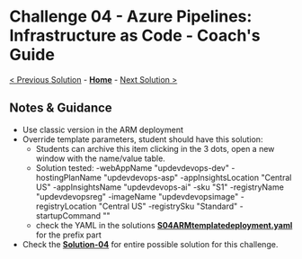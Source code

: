 # Challenge 04 - Azure Pipelines: Infrastructure as Code - Coach's Guide 

[< Previous Solution](./Solution-03.md) - **[Home](./README.md)** - [Next Solution >](./Solution-05.md)

## Notes & Guidance

- Use classic version in the ARM deployment
- Override template parameters, student should have this solution:
  - Students can archive this item clicking in the 3 dots, open a new window with the name/value table.
  - Solution tested: -webAppName "updevdevops-dev" -hostingPlanName "updevdevops-asp" -appInsightsLocation "Central US" -appInsightsName "updevdevops-ai" -sku "S1" -registryName "updevdevopsreg" -imageName "updevdevopsimage" -registryLocation "Central US" -registrySku "Standard" -startupCommand ""
  - check the YAML in the solutions **[S04ARMtemplatedeployment.yaml](./Solutions/S04ARMtemplatedeployment.yaml)** for the prefix part
- Check the **[Solution-04](./Solutions/Solution-04.json)** for entire possible solution for this challenge. 


